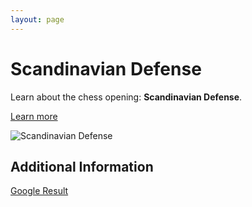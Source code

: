 ```yaml
---
layout: page
---
```

# Scandinavian Defense

Learn about the chess opening: **Scandinavian Defense**.

[Learn more](https://www.thechesswebsite.com/scandinavian-defense/)

![Scandinavian Defense](https://www.thechesswebsite.com/wp-content/uploads/2012/07/scandinavian.jpg)

## Additional Information

[Google Result](https://www.chess.com/openings/Scandinavian-Defense)

